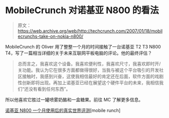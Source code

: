 # MobileCrunch 对诺基亚 N800 的看法

> 原文：<https://web.archive.org/web/http://techcrunch.com/2007/01/18/mobilecrunchs-take-on-nokia-n800/>

MobileCrunch 的 Oliver 用了整整一个月的时间接触了一台诺基亚 T2 T3 N800 T4，写了一篇相当详细的关于未来互联网平板电脑的评论。他的最终评估？

> 总而言之，我喜欢这个设备。我喜欢便利性，我喜欢尺寸，我喜欢即时开/关功能。我认为它在很多方面都做得很好，当我与被这个平台吸引的开发社区接触时，我感到兴奋，这使我相信最好的肯定还在后面，软件方面的戏剧性创新即将出现。再加上诺基亚已经在展望这个硬件平台的未来，我相信我们“还没有看到任何东西”。

所以他喜欢它胜过一罐喷雾奶酪和一盒糖果。前往 MC 了解更多信息。

[诺基亚 N800 一个月使用后的真实世界评测](https://web.archive.org/web/20160425190303/http://mobilecrunch.com/2007/01/18/nokia-n800-a-real-world-review-after-one-months-use/)[mobile runch]